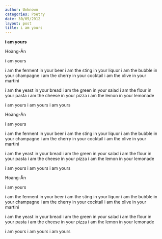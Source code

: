 ```yaml
---
author: Unknown
categories: Poetry
date: 30/05/2012
layout: post
title: i am yours
---
```


**i am yours**

Hoàng-Ân

i am yours

i am the ferment in your beer
i am the sting in your liquor
i am the bubble in your champagne
i am the cherry in your cocktail
i am the olive in your martini

i am the yeast in your bread
i am the green in your salad
i am the flour in your pasta
i am the cheese in your pizza
i am the lemon in your lemonade

i am yours
i am yours
i am yours

Hoàng-Ân

i am yours

i am the ferment in your beer
i am the sting in your liquor
i am the bubble in your champagne
i am the cherry in your cocktail
i am the olive in your martini

i am the yeast in your bread
i am the green in your salad
i am the flour in your pasta
i am the cheese in your pizza
i am the lemon in your lemonade

i am yours
i am yours
i am yours

Hoàng-Ân

i am yours

i am the ferment in your beer
i am the sting in your liquor
i am the bubble in your champagne
i am the cherry in your cocktail
i am the olive in your martini

i am the yeast in your bread
i am the green in your salad
i am the flour in your pasta
i am the cheese in your pizza
i am the lemon in your lemonade

i am yours
i am yours
i am yours
